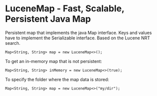 # LuceneMap - Fast, Scalable, Persistent Java Map

Persistent map that implements the java Map interface. Keys and values have to implement the Serializable interface. 
Based on the Lucene NRT search.

```
Map<String, String> map = new LuceneMap<>();
```

To get an in-memory map that is not persistent:
```
Map<String, String> inMemory = new LuceneMap<>(true);
```

To specify the folder where the map data is stored:
```
Map<String, String> map = new LuceneMap<>("my/dir");
```